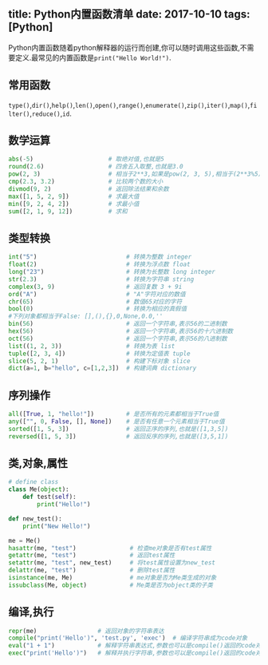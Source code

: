 title: Python内置函数清单
date: 2017-10-10
tags: [Python]
---
Python内置函数随着python解释器的运行而创建,你可以随时调用这些函数,不需要定义.最常见的内置函数是`print("Hello World!")`.

<!--more-->
## 常用函数
`type()`,`dir()`,`help()`,`len()`,`open()`,`range()`,`enumerate()`,`zip()`,`iter()`,`map()`,`filter()`,`reduce()`,`id`.

## 数学运算
```python
abs(-5)                     # 取绝对值,也就是5
round(2.6)                  # 四舍五入取整,也就是3.0
pow(2, 3)                   # 相当于2**3,如果是pow(2, 3, 5),相当于(2**3%5)
cmp(2.3, 3.2)               # 比较两个数的大小
divmod(9, 2)                # 返回除法结果和余数
max([1, 5, 2, 9])           # 求最大值
min([9, 2, 4, 2])           # 求最小值
sum([2, 1, 9, 12])          # 求和
```

## 类型转换
```python
int("5")                         # 转换为整数 integer
float(2)                         # 转换为浮点数 float
long("23")                       # 转换为长整数 long integer
str(2.3)                         # 转换为字符串 string
complex(3, 9)                    # 返回复数 3 + 9i
ord("A")                         # "A"字符对应的数值
chr(65)                          # 数值65对应的字符
bool(0)                          # 转换为相应的真假值
#下列对象都相当于False: [],(),{},0,None,0.0,''
bin(56)                          # 返回一个字符串,表示56的二进制数
hex(56)                          # 返回一个字符串,表示56的十六进制数
oct(56)                          # 返回一个字符串,表示56的八进制数
list((1, 2, 3))                  # 转换为表 list
tuple([2, 3, 4])                 # 转换为定值表 tuple
slice(5, 2, 1)                   # 构建下标对象 slice
dict(a=1, b="hello", c=[1,2,3])  # 构建词典 dictionary
```

## 序列操作
```python
all([True, 1, "hello!"])         # 是否所有的元素都相当于True值
any(["", 0, False, [], None])    # 是否有任意一个元素相当于True值
sorted([1, 5, 3])                # 返回正序的序列,也就是([1,3,5])
reversed([1, 5, 3])              # 返回反序的序列,也就是([3,5,1])
```

## 类,对象,属性
```python
# define class
class Me(object):
    def test(self):
        print("Hello!")

def new_test():
    print("New Hello!")

me = Me()
hasattr(me, "test")               # 检查me对象是否有test属性
getattr(me, "test")               # 返回test属性
setattr(me, "test", new_test)     # 将test属性设置为new_test
delattr(me, "test")               # 删除test属性
isinstance(me, Me)                # me对象是否为Me类生成的对象
issubclass(Me, object)            # Me类是否为object类的子类
```

## 编译,执行
```python
repr(me)                 # 返回对象的字符串表达
compile("print('Hello')", 'test.py', 'exec')  # 编译字符串成为code对象
eval("1 + 1")            # 解释字符串表达式,参数也可以是compile()返回的code对象
exec("print('Hello')")   # 解释并执行字符串,参数也可以是compile()返回的code对象
```
